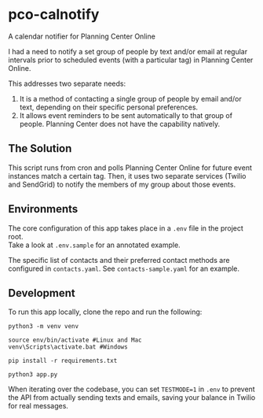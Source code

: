 # pco-calnotify
A calendar notifier for Planning Center Online

I had a need to notify a set group of people by text and/or email at regular intervals
prior to scheduled events (with a particular tag) in Planning Center Online.

This addresses two separate needs:

1. It is a method of contacting a single group of people by email and/or text, depending 
   on their specific personal preferences.
3. It allows event reminders to be sent automatically to that group of people.  Planning 
   Center does not have the capability natively.

## The Solution
This script runs from cron and polls Planning Center Online for future event instances 
match a certain tag.  Then, it uses two separate services (Twilio and SendGrid) to notify 
the members of my group about those events.  

## Environments
The core configuration of this app takes place in a `.env` file in the project root.  
Take a look at `.env.sample` for an annotated example.

The specific list of contacts and their preferred contact methods are configured in 
`contacts.yaml`.  See `contacts-sample.yaml` for an example.

## Development
To run this app locally, clone the repo and run the following:

    python3 -m venv venv

    source env/bin/activate #Linux and Mac
    venv\Scripts\activate.bat #Windows

    pip install -r requirements.txt

    python3 app.py

When iterating over the codebase, you can set `TESTMODE=1` in `.env` to prevent
the API from actually sending texts and emails, saving your balance in Twilio for
real messages.

